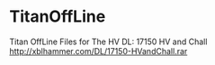 TitanOffLine
============

Titan OffLine Files 
for The HV DL: 17150 HV and Chall 
http://xblhammer.com/DL/17150-HVandChall.rar
